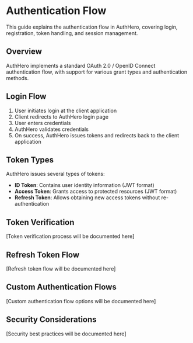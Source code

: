 # Authentication Flow

This guide explains the authentication flow in AuthHero, covering login, registration, token handling, and session management.

## Overview

AuthHero implements a standard OAuth 2.0 / OpenID Connect authentication flow, with support for various grant types and authentication methods.

## Login Flow

1. User initiates login at the client application
2. Client redirects to AuthHero login page
3. User enters credentials
4. AuthHero validates credentials
5. On success, AuthHero issues tokens and redirects back to the client application

## Token Types

AuthHero issues several types of tokens:

- **ID Token**: Contains user identity information (JWT format)
- **Access Token**: Grants access to protected resources (JWT format)
- **Refresh Token**: Allows obtaining new access tokens without re-authentication

## Token Verification

[Token verification process will be documented here]

## Refresh Token Flow

[Refresh token flow will be documented here]

## Custom Authentication Flows

[Custom authentication flow options will be documented here]

## Security Considerations

[Security best practices will be documented here]